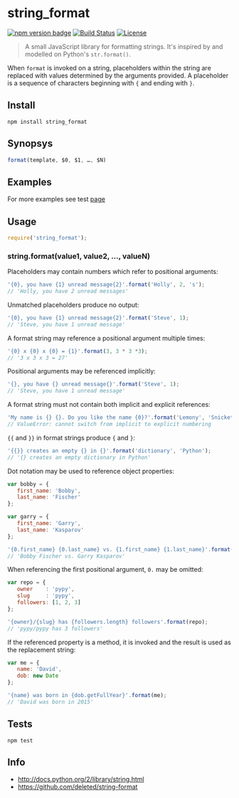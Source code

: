 # string_format

[![npm version badge](https://img.shields.io/npm/v/string_format.svg)](https://www.npmjs.org/package/string_format)
[![Build Status](https://travis-ci.org/monolithed/string_format.png)](https://travis-ci.org/monolithed/string_format)
[![License](https://img.shields.io/badge/license-MIT-brightgreen.svg)](LICENSE.txt)

> A small JavaScript library for formatting strings. 
It's inspired by and modelled on Python's `str.format()`.

When `format` is invoked on a string, placeholders within the string are
replaced with values determined by the arguments provided. A placeholder
is a sequence of characters beginning with `{` and ending with `}`.


## Install

```
npm install string_format
```


## Synopsys

```js
format(template, $0, $1, …, $N)
```


## Examples

For more examples see test [page](https://github.com/monolithed/string_format/blob/master/tests)

## Usage

```js
require('string_format');
```


### string.format(value1, value2, ..., valueN)

Placeholders may contain numbers which refer to positional arguments:

```js
'{0}, you have {1} unread message{2}'.format('Holly', 2, 's');
// 'Holly, you have 2 unread messages'
```

Unmatched placeholders produce no output:

```js
'{0}, you have {1} unread message{2}'.format('Steve', 1);
// 'Steve, you have 1 unread message'
```

A format string may reference a positional argument multiple times:

```js
'{0} x {0} x {0} = {1}'.format(3, 3 * 3 *3);
// '3 x 3 x 3 = 27'
```

Positional arguments may be referenced implicitly:

```js
'{}, you have {} unread message{}'.format('Steve', 1);
// 'Steve, you have 1 unread message'
```

A format string must not contain both implicit and explicit references:

```js
'My name is {} {}. Do you like the name {0}?'.format('Lemony', 'Snicket');
// ValueError: cannot switch from implicit to explicit numbering
```

`{{` and `}}` in format strings produce `{` and `}`:

```js
'{{}} creates an empty {} in {}'.format('dictionary', 'Python');
// '{} creates an empty dictionary in Python'
```

Dot notation may be used to reference object properties:

```js
var bobby = {
   first_name: 'Bobby', 
   last_name: 'Fischer'
};

var garry = {
   first_name: 'Garry',
   last_name: 'Kasparov'
};

'{0.first_name} {0.last_name} vs. {1.first_name} {1.last_name}'.format(bobby, garry)
// 'Bobby Fischer vs. Garry Kasparov'
```

When referencing the first positional argument, `0.` may be omitted:

```js
var repo = {
   owner    : 'pypy', 
   slug     : 'pypy', 
   followers: [1, 2, 3]
};

'{owner}/{slug} has {followers.length} followers'.format(repo);
// 'pypy/pypy has 3 followers'
```


If the referenced property is a method, it is invoked and the result is used
as the replacement string:

```js
var me = {
   name: 'David',
   dob: new Date
};

'{name} was born in {dob.getFullYear}'.format(me);
// 'David was born in 2015'
```

## Tests

```
npm test
```

## Info

* http://docs.python.org/2/library/string.html
* https://github.com/deleted/string-format

